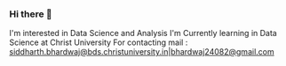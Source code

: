 ### Hi there 👋
I'm interested in Data Science and Analysis 
I'm Currently learning in Data Science at Christ University
For contacting mail : siddharth.bhardwaj@bds.christuniversity.in|bhardwaj24082@gmail.com 

<!--
**bsid24082/bsid24082** is a ✨ _special_ ✨ repository because its `README.md` (this file) appears on your GitHub profile.

Here are some ideas to get you started:

- 🔭 I’m currently working on ...
- 🌱 I’m currently learning ...
- 👯 I’m looking to collaborate on ...
- 🤔 I’m looking for help with ...
- 💬 Ask me about ...
- 📫 How to reach me: ...
- 😄 Pronouns: ...
- ⚡ Fun fact: ...
-->
